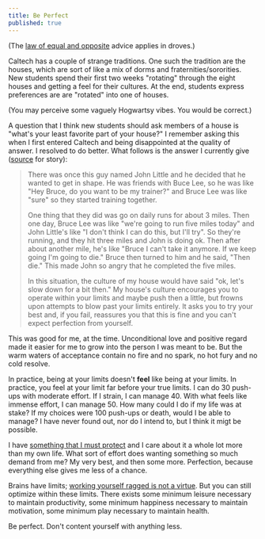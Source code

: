 ```yaml
---
title: Be Perfect
published: true
---
```


(The [law of equal and opposite](https://slatestarcodex.com/2014/03/24/should-you-reverse-any-advice-you-hear/) advice applies in droves.)

Caltech has a couple of strange traditions. One such the tradition are the houses, which are sort of like a mix of dorms and fraternities/sororities. New students spend their first two weeks "rotating" through the eight houses and getting a feel for their cultures. At the end, students express preferences are are "rotated" into one of houses.

(You may perceive some vaguely Hogwartsy vibes. You would be correct.)

A question that I think new students should ask members of a house is "what's your least favorite part of your house?" I remember asking this when I first entered Caltech and being disappointed at the quality of answer. I resolved to do better. What follows is the answer I currently give ([source](https://impossiblehq.com/then-die/) for story):

> There was once this guy named John Little and he decided that he wanted to get in shape. He was friends with Buce Lee, so he was like "Hey Bruce, do you want to be my trainer?" and Bruce Lee was like "sure" so they started training together.
>
> One thing that they did was go on daily runs for about 3 miles. Then one day, Bruce Lee was like "we're going to run five miles today" and John Little's like "I don't think I can do this, but I'll try". So they're running, and they hit three miles and John is doing ok. Then after about another mile, he's like "Bruce I can't take it anymore. If we keep going I'm going to die." Bruce then turned to him and he said, "Then die." This made John so angry that he completed the five miles.
>
> In this situation, the culture of my house would have said "ok, let's slow down for a bit then." My house's culture encourages you to operate within your limits and maybe push then a little, but frowns upon attempts to blow past your limits entirely. It asks you to try your best and, if you fail, reassures you that this is fine and you can't expect perfection from yourself.

This was good for me, at the time. Unconditional love and positive regard made it easier for me to grow into the person I was meant to be. But the warm waters of acceptance contain no fire and no spark, no hot fury and no cold resolve. 

In practice, being at your limits doesn't __feel__ like being at your limits. In practice, you feel at your limit far before your true limits. I can do 30 push-ups with moderate effort. If I strain, I can manage 40. With what feels like immense effort, I can manage 50. How many could I do if my life was at stake? If my choices were 100 push-ups or death, would I be able to manage? I have never found out, nor do I intend to, but I think it migt be possible. 

I have [something that I must protect](https://www.lesswrong.com/posts/SGR4GxFK7KmW7ckCB/something-to-protect) and I care about it a whole lot more than my own life. What sort of effort does wanting something so much demand from me? My very best, and then some more. Perfection, because everything else gives me less of a chance.

Brains have limits; [working yourself ragged is not a virtue](http://mindingourway.com/stop-before-you-drop/). But you can still optimize within these limits. There exists some minimum leisure necessary to maintain productivity, some minimum happiness necessary to maintain motivation, some minimum play necessary to maintain health. 

Be perfect. Don't content yourself with anything less.